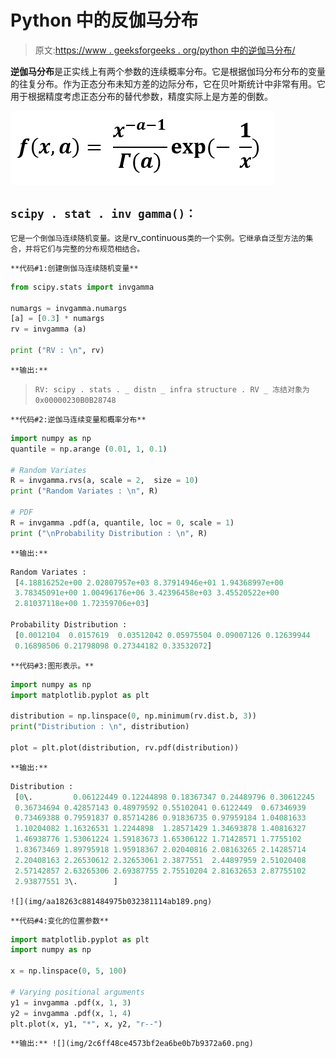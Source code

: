 # Python 中的反伽马分布

> 原文:[https://www . geeksforgeeks . org/python 中的逆伽马分布/](https://www.geeksforgeeks.org/inverse-gamma-distribution-in-python/)

**逆伽马分布**是正实线上有两个参数的连续概率分布。它是根据伽玛分布分布的变量的往复分布。作为正态分布未知方差的边际分布，它在贝叶斯统计中非常有用。它用于根据精度考虑正态分布的替代参数，精度实际上是方差的倒数。

![](img/4d9d5c30adceaa79bd941ac04130bf2c.png)

## `scipy . stat . inv gamma()：`

`它是一个倒伽马连续随机变量。这是`rv_continuous`类的一个实例。它继承自泛型方法的集合，并将它们与完整的分布规范相结合。`

`**代码#1:创建倒伽马连续随机变量**`

```py
from scipy.stats import invgamma  

numargs = invgamma.numargs
[a] = [0.3] * numargs
rv = invgamma (a)

print ("RV : \n", rv) 
```

`**输出:**`

> `RV:
> scipy . stats . _ distn _ infra structure . RV _ 冻结对象为 0x00000230B0B28748`

 `**代码#2:逆伽马连续变量和概率分布**`

```py
import numpy as np
quantile = np.arange (0.01, 1, 0.1)

# Random Variates
R = invgamma.rvs(a, scale = 2,  size = 10)
print ("Random Variates : \n", R)

# PDF
R = invgamma .pdf(a, quantile, loc = 0, scale = 1)
print ("\nProbability Distribution : \n", R)
```

`**输出:**`

```py
Random Variates : 
 [4.18816252e+00 2.02807957e+03 8.37914946e+01 1.94368997e+00
 3.78345091e+00 1.00496176e+06 3.42396458e+03 3.45520522e+00
 2.81037118e+00 1.72359706e+03]

Probability Distribution : 
 [0.0012104  0.0157619  0.03512042 0.05975504 0.09007126 0.12639944
 0.16898506 0.21798098 0.27344182 0.33532072]
```

 `**代码#3:图形表示。**`

```py
import numpy as np
import matplotlib.pyplot as plt

distribution = np.linspace(0, np.minimum(rv.dist.b, 3))
print("Distribution : \n", distribution)

plot = plt.plot(distribution, rv.pdf(distribution))
```

 `**输出:**`

```py
Distribution : 
 [0\.         0.06122449 0.12244898 0.18367347 0.24489796 0.30612245
 0.36734694 0.42857143 0.48979592 0.55102041 0.6122449  0.67346939
 0.73469388 0.79591837 0.85714286 0.91836735 0.97959184 1.04081633
 1.10204082 1.16326531 1.2244898  1.28571429 1.34693878 1.40816327
 1.46938776 1.53061224 1.59183673 1.65306122 1.71428571 1.7755102
 1.83673469 1.89795918 1.95918367 2.02040816 2.08163265 2.14285714
 2.20408163 2.26530612 2.32653061 2.3877551  2.44897959 2.51020408
 2.57142857 2.63265306 2.69387755 2.75510204 2.81632653 2.87755102
 2.93877551 3\.        ]
```

`![](img/aa18263c881484975b032381114ab189.png)`

`**代码#4:变化的位置参数**`

```py
import matplotlib.pyplot as plt
import numpy as np

x = np.linspace(0, 5, 100)

# Varying positional arguments
y1 = invgamma .pdf(x, 1, 3)
y2 = invgamma .pdf(x, 1, 4)
plt.plot(x, y1, "*", x, y2, "r--")
```

 `**输出:**
![](img/2c6ff48ce4573bf2ea6be0b7b9372a60.png)`